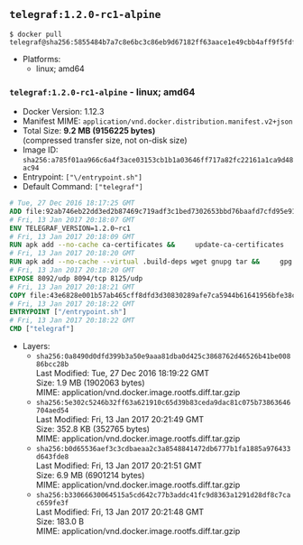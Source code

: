 ## `telegraf:1.2.0-rc1-alpine`

```console
$ docker pull telegraf@sha256:5855484b7a7c8e6bc3c86eb9d67182ff63aace1e49cbb4aff9f5fdf81ae6518e
```

-	Platforms:
	-	linux; amd64

### `telegraf:1.2.0-rc1-alpine` - linux; amd64

-	Docker Version: 1.12.3
-	Manifest MIME: `application/vnd.docker.distribution.manifest.v2+json`
-	Total Size: **9.2 MB (9156225 bytes)**  
	(compressed transfer size, not on-disk size)
-	Image ID: `sha256:a785f01aa966c6a4f3ace03153cb1b1a03646ff717a82fc22161a1ca9d48ac94`
-	Entrypoint: `["\/entrypoint.sh"]`
-	Default Command: `["telegraf"]`

```dockerfile
# Tue, 27 Dec 2016 18:17:25 GMT
ADD file:92ab746eb22dd3ed2b87469c719adf3c1bed7302653bbd76baafd7cfd95e911e in / 
# Fri, 13 Jan 2017 20:18:07 GMT
ENV TELEGRAF_VERSION=1.2.0~rc1
# Fri, 13 Jan 2017 20:18:09 GMT
RUN apk add --no-cache ca-certificates &&     update-ca-certificates
# Fri, 13 Jan 2017 20:18:20 GMT
RUN apk add --no-cache --virtual .build-deps wget gnupg tar &&     gpg --keyserver hkp://ha.pool.sks-keyservers.net         --recv-keys 05CE15085FC09D18E99EFB22684A14CF2582E0C5 &&     wget -q https://dl.influxdata.com/telegraf/releases/telegraf-${TELEGRAF_VERSION}-static_linux_amd64.tar.gz.asc &&     wget -q https://dl.influxdata.com/telegraf/releases/telegraf-${TELEGRAF_VERSION}-static_linux_amd64.tar.gz &&     gpg --batch --verify telegraf-${TELEGRAF_VERSION}-static_linux_amd64.tar.gz.asc telegraf-${TELEGRAF_VERSION}-static_linux_amd64.tar.gz &&     mkdir -p /usr/src /etc/telegraf &&     tar -C /usr/src -xzf telegraf-${TELEGRAF_VERSION}-static_linux_amd64.tar.gz &&     mv /usr/src/telegraf*/telegraf.conf /etc/telegraf/ &&     chmod +x /usr/src/telegraf*/* &&     cp -a /usr/src/telegraf*/* /usr/bin/ &&     rm -rf *.tar.gz* /usr/src /root/.gnupg &&     apk del .build-deps
# Fri, 13 Jan 2017 20:18:20 GMT
EXPOSE 8092/udp 8094/tcp 8125/udp
# Fri, 13 Jan 2017 20:18:21 GMT
COPY file:43e6828e001b57ab465cff8dfd3d30830289afe7ca5944b61641956bfe38cd1c in /entrypoint.sh 
# Fri, 13 Jan 2017 20:18:22 GMT
ENTRYPOINT ["/entrypoint.sh"]
# Fri, 13 Jan 2017 20:18:22 GMT
CMD ["telegraf"]
```

-	Layers:
	-	`sha256:0a8490d0dfd399b3a50e9aaa81dba0d425c3868762d46526b41be00886bcc28b`  
		Last Modified: Tue, 27 Dec 2016 18:19:22 GMT  
		Size: 1.9 MB (1902063 bytes)  
		MIME: application/vnd.docker.image.rootfs.diff.tar.gzip
	-	`sha256:5e302c5246b32ff63a621910c65d39b83ceda9dac81c075b73863646704aed54`  
		Last Modified: Fri, 13 Jan 2017 20:21:49 GMT  
		Size: 352.8 KB (352765 bytes)  
		MIME: application/vnd.docker.image.rootfs.diff.tar.gzip
	-	`sha256:b0d65536aef3c3cdbaeaa2c3a8548841472db6777b1fa1885a976433d643fde8`  
		Last Modified: Fri, 13 Jan 2017 20:21:51 GMT  
		Size: 6.9 MB (6901214 bytes)  
		MIME: application/vnd.docker.image.rootfs.diff.tar.gzip
	-	`sha256:b33066630064515a5cd642c77b3addc41fc9d8363a1291d28df8c7cac659fe3f`  
		Last Modified: Fri, 13 Jan 2017 20:21:48 GMT  
		Size: 183.0 B  
		MIME: application/vnd.docker.image.rootfs.diff.tar.gzip
